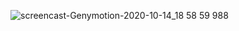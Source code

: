 ![screencast-Genymotion-2020-10-14_18 58 59 988](https://user-images.githubusercontent.com/67810399/96032193-a1d90080-0e5e-11eb-83e4-e364b8434e30.gif)
